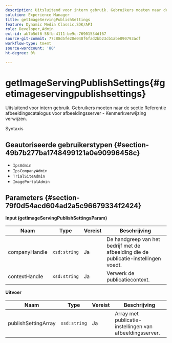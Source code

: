 ```yaml
---
description: Uitsluitend voor intern gebruik. Gebruikers moeten naar de sectie Referentie afbeeldingscatalogus voor afbeeldingsserver - Kenmerkverwijzing verwijzen.
solution: Experience Manager
title: getImageServingPublishSettings
feature: Dynamic Media Classic,SDK/API
role: Developer,Admin
exl-id: ab7b5df6-58fb-4111-be9c-76901534d167
source-git-commit: 77c88d5fe20e048f6fad2bb23cb1abe090793acf
workflow-type: tm+mt
source-wordcount: '80'
ht-degree: 0%

---
```


# getImageServingPublishSettings{#getimageservingpublishsettings}

Uitsluitend voor intern gebruik. Gebruikers moeten naar de sectie Referentie afbeeldingscatalogus voor afbeeldingsserver - Kenmerkverwijzing verwijzen.

Syntaxis

## Geautoriseerde gebruikerstypen {#section-49b7b277ba1748499121a0e90996458c}

* `IpsAdmin`
* `IpsCompanyAdmin`
* `TrialSiteAdmin`
* `ImagePortalAdmin`

## Parameters {#section-79f0d54acd604ad2a5c96679334f2424}

**Input (getImageServingPublishSettingsParam)**

| Naam | Type | Vereist | Beschrijving |
|---|---|---|---|
| companyHandle | `xsd:string` | Ja | De handgreep van het bedrijf met de afbeelding die de publicatie-instellingen voedt. |
| contextHandle | `xsd:string` | Ja | Verwerk de publicatiecontext. |

**Uitvoer**

| Naam | Type | Vereist | Beschrijving |
|---|---|---|---|
| publishSettingArray | `xsd:string` | Ja | Array met publicatie-instellingen van afbeeldingsserver. |
